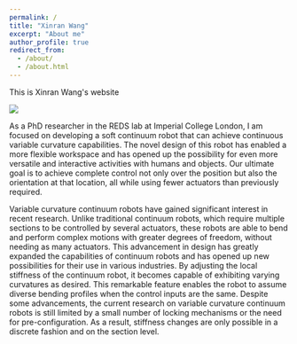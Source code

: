 ```yaml
---
permalink: /
title: "Xinran Wang"
excerpt: "About me"
author_profile: true
redirect_from: 
  - /about/
  - /about.html
---
```


This is Xinran Wang's website

![](https://wxinran6.github.io/xinran_wang.github.io/files/Background_img.png)


As a PhD researcher in the REDS lab at Imperial College London, I am focused on developing a soft continuum robot that can achieve continuous variable curvature capabilities. The novel design of this robot has enabled a more flexible workspace and has opened up the possibility for even more versatile and interactive activities with humans and objects. Our ultimate goal is to achieve complete control not only over the position but also the orientation at that location, all while using fewer actuators than previously required.

Variable curvature continuum robots have gained significant interest in recent research. Unlike traditional continuum robots, which require multiple sections to be controlled by several actuators, these robots are able to bend and perform complex motions with greater degrees of freedom, without needing as many actuators. This advancement in design has greatly expanded the capabilities of continuum robots and has opened up new possibilities for their use in various industries. By adjusting the local stiffness of the continuum robot, it becomes capable of exhibiting varying curvatures as desired. This remarkable feature enables the robot to assume diverse bending profiles when the control inputs are the same. Despite some advancements, the current research on variable curvature continuum robots is still limited by a small number of locking mechanisms or the need for pre-configuration. As a result, stiffness changes are only possible in a discrete fashion and on the section level.